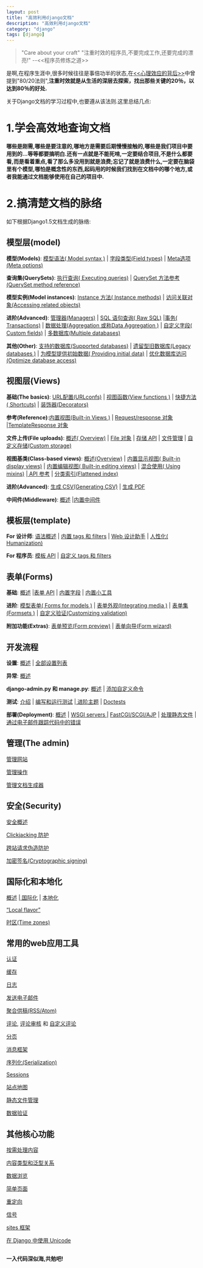 ```yaml
---
layout: post
title: "高效利用django文档"
description: "高效利用django文档"
category: "django"
tags: [django]
---
```


<blockquote>
  <p>"Care about your craft"
  "注重时效的程序员,不要完成工作,还要完成的漂亮!"
  --&lt;&lt;程序员修炼之道>></p>
</blockquote>

<p>是啊,在程序生涯中,很多时候往往是事倍功半的状态,在<a href="http://blog.beginman.cn/blog/78/">&lt;&lt;心理效应的背后>></a>中曾提到"80/20法则",<strong>注重时效就是从生活的深层去探索，找出那些关键的20％，以达到80％的好处.</strong></p>

<p>关于Django文档的学习过程中,也要遵从该法则.这里总结几点:</p>

<h1>1.学会高效地查询文档</h1>

<p><strong>哪些是刚需,哪些是要注意的,哪地方是需要后期慢慢接触的,哪些是我们项目中要用到的...等等都要搞明白.还有一点就是不能死啃,一定要结合项目,不是什么都要看,而是看着重点,看了那么多没用到就是浪费;忘记了就是浪费什么,一定要在脑袋里有个模型,哪怕是概念性的东西,起码用的时候我们找到在文档中的哪个地方,或者我能通过文档能够使用在自己的项目中.</strong></p>

<!--more-->

<h1>2.搞清楚文档的脉络</h1>

<p>如下根据Django1.5文档生成的脉络:</p>

<h2>模型层(model)</h2>

<p><strong>模型(Models)</strong>: <a href="https://docs.djangoproject.com/en/1.5/topics/db/models/">模型语法( Model syntax )</a> | <a href="https://docs.djangoproject.com/en/1.5/ref/models/fields/">字段类型(Field types)</a> | <a href="https://docs.djangoproject.com/en/1.5/ref/models/options/">Meta选项(Meta options)</a></p>

<p><strong>查询集(QuerySets)</strong>: <a href="https://docs.djangoproject.com/en/1.5/topics/db/queries/">执行查询( Executing queries)</a> | <a href="https://docs.djangoproject.com/en/1.5/ref/models/querysets/">QuerySet 方法参考(QuerySet method reference)</a></p>

<p><strong>模型实例(Model instances)</strong>: <a href="https://docs.djangoproject.com/en/1.5/ref/models/instances/">Instance 方法( Instance methods)</a> | <a href="https://docs.djangoproject.com/en/1.5/ref/models/relations/">访问关联对象(Accessing related objects)</a></p>

<p><strong>进阶(Advanced)</strong>: <a href="https://docs.djangoproject.com/en/1.5/topics/db/managers/">管理器(Managers)</a> | <a href="https://docs.djangoproject.com/en/1.5/topics/db/sql/">SQL 语句查询( Raw SQL)</a> |<a href="https://docs.djangoproject.com/en/1.5/topics/db/transactions/">事务( Transactions)</a> | <a href="https://docs.djangoproject.com/en/1.5/topics/db/aggregation/">数据处理(Aggregation 或称Data Aggregation )</a> | <a href="https://docs.djangoproject.com/en/1.5/howto/custom-model-fields/">自定义字段( Custom fields)</a> | <a href="https://docs.djangoproject.com/en/1.5/topics/db/multi-db/">多数据库(Multiple databases)</a></p>

<p><strong>其他(Other)</strong>: <a href="https://docs.djangoproject.com/en/1.5/ref/databases/">支持的数据库(Supported databases)</a> | <a href="https://docs.djangoproject.com/en/1.5/howto/legacy-databases/">遗留型旧数据库(Legacy databases )</a> | <a href="https://docs.djangoproject.com/en/1.5/howto/initial-data/">为模型提供初始数据( Providing initial data)</a> | <a href="https://docs.djangoproject.com/en/1.5/topics/db/optimization/">优化数据库访问(Optimize database access)</a></p>

<h2>视图层(Views)</h2>

<p><strong>基础(The basics)</strong>: <a href="https://docs.djangoproject.com/en/1.5/topics/http/urls/">URL配置(URLconfs)</a> | <a href="https://docs.djangoproject.com/en/1.5/topics/http/views/">视图函数(View functions )</a> | <a href="https://docs.djangoproject.com/en/1.5/topics/http/shortcuts/">快捷方法( Shortcuts)</a> | <a href="https://docs.djangoproject.com/en/1.5/topics/http/decorators/">装饰器(Decorators)</a></p>

<p><strong>参考(Reference)</strong>:<a href="https://docs.djangoproject.com/en/1.5/ref/views/">内置视图(Built-in Views )</a> | <a href="https://docs.djangoproject.com/en/1.5/ref/request-response/">Request/response 对象</a> |<a href="https://docs.djangoproject.com/en/1.5/ref/template-response/">TemplateResponse 对象</a></p>

<p><strong>文件上传(File uploads)</strong>: <a href="https://docs.djangoproject.com/en/1.5/topics/http/file-uploads/">概述( Overview)</a> | <a href="https://docs.djangoproject.com/en/1.5/ref/files/file/">File 对象</a> | <a href="https://docs.djangoproject.com/en/1.5/ref/files/storage/">存储 API</a> | <a href="https://docs.djangoproject.com/en/1.5/topics/files/">文件管理</a> | <a href="https://docs.djangoproject.com/en/1.5/howto/custom-file-storage/">自定义存储(Custom storage)</a></p>

<p><strong>视图基类(Class-based views)</strong>: <a href="https://docs.djangoproject.com/en/1.5/topics/class-based-views/">概述(Overview)</a> | <a href="https://docs.djangoproject.com/en/1.5/topics/class-based-views/generic-display/">内置显示视图( Built-in display views)</a> | <a href="https://docs.djangoproject.com/en/1.5/topics/class-based-views/generic-editing/">内置编辑视图( Built-in editing views)</a> | <a href="https://docs.djangoproject.com/en/1.5/topics/class-based-views/mixins/">混合使用( Using mixins)</a> |<a href="https://docs.djangoproject.com/en/1.5/ref/class-based-views/"> API 参考</a> | <a href="https://docs.djangoproject.com/en/1.5/ref/class-based-views/flattened-index/">分类索引(Flattened index)</a></p>

<p><strong>进阶(Advanced)</strong>: <a href="https://docs.djangoproject.com/en/1.5/howto/outputting-csv/">生成 CSV(Generating CSV)</a> | <a href="https://docs.djangoproject.com/en/1.5/howto/outputting-pdf/">生成 PDF</a></p>

<p><strong>中间件(Middleware)</strong>: <a href="https://docs.djangoproject.com/en/1.5/topics/http/middleware/">概述</a> |<a href="https://docs.djangoproject.com/en/1.5/ref/middleware/">内置中间件</a></p>

<h2>模板层(template)</h2>

<p><strong>For 设计师</strong>: <a href="https://docs.djangoproject.com/en/1.5/topics/templates/">语法概述</a> | <a href="https://docs.djangoproject.com/en/1.5/ref/templates/builtins/">内置 tags 和 filters</a> | <a href="https://docs.djangoproject.com/en/1.5/ref/contrib/webdesign/">Web 设计助手</a> | <a href="https://docs.djangoproject.com/en/1.5/ref/contrib/humanize/">人性化( Humanization)</a></p>

<p><strong>For 程序员</strong>: <a href="https://docs.djangoproject.com/en/1.5/ref/templates/api/">模板 API</a> | <a href="https://docs.djangoproject.com/en/1.5/howto/custom-template-tags/">自定义 tags 和 filters</a></p>

<h2>表单(Forms)</h2>

<p><strong>基础</strong>: <a href="https://docs.djangoproject.com/en/1.5/topics/forms/">概述</a> |<a href="https://docs.djangoproject.com/en/1.5/ref/forms/api/">表单 API</a> | <a href="https://docs.djangoproject.com/en/1.5/ref/forms/fields/">内置字段</a> | <a href="https://docs.djangoproject.com/en/1.5/ref/forms/widgets/">内置小工具</a></p>

<p><strong>进阶</strong>: <a href="https://docs.djangoproject.com/en/1.5/topics/forms/modelforms/">模型表单( Forms for models )</a> | <a href="https://docs.djangoproject.com/en/1.5/topics/forms/media/">表单外观(Integrating media )</a> | <a href="https://docs.djangoproject.com/en/1.5/topics/forms/formsets/">表单集(Formsets )</a> | <a href="https://docs.djangoproject.com/en/1.5/ref/forms/validation/">自定义验证(Customizing validation)</a></p>

<p><strong>附加功能(Extras)</strong>: <a href="https://docs.djangoproject.com/en/1.5/ref/contrib/formtools/form-preview/">表单预览(Form preview)</a> | <a href="https://docs.djangoproject.com/en/1.5/ref/contrib/formtools/form-wizard/">表单向导(Form wizard)</a></p>

<h2>开发流程</h2>

<p><strong>设置</strong>: <a href="https://docs.djangoproject.com/en/1.5/topics/settings/">概述</a> | <a href="https://docs.djangoproject.com/en/1.5/ref/settings/">全部设置列表</a></p>

<p><strong>异常</strong>: <a href="https://docs.djangoproject.com/en/1.5/ref/exceptions/">概述</a></p>

<p><strong>django-admin.py 和 manage.py</strong>: <a href="https://docs.djangoproject.com/en/1.5/ref/django-admin/">概述</a> | <a href="https://docs.djangoproject.com/en/1.5/howto/custom-management-commands/">添加自定义命令</a></p>

<p><strong>测试</strong>: <a href="https://docs.djangoproject.com/en/1.5/topics/testing/">介绍</a> | <a href="https://docs.djangoproject.com/en/1.5/topics/testing/overview/">编写和运行测试</a> |<a href="https://docs.djangoproject.com/en/1.5/topics/testing/advanced/"> 进阶主题</a> | <a href="https://docs.djangoproject.com/en/1.5/topics/testing/doctests/">Doctests</a></p>

<p><strong>部署(Deployment)</strong>: <a href="https://docs.djangoproject.com/en/1.5/howto/deployment/">概述</a> | <a href="https://docs.djangoproject.com/en/1.5/howto/deployment/wsgi/">WSGI servers </a>| <a href="https://docs.djangoproject.com/en/1.5/howto/deployment/fastcgi/">FastCGI/SCGI/AJP</a> | <a href="https://docs.djangoproject.com/en/1.5/howto/static-files/deployment/">处理静态文件</a> | <a href="https://docs.djangoproject.com/en/1.5/howto/error-reporting/">通过电子邮件跟踪代码中的错误</a></p>

<h2>管理(The admin)</h2>

<p><a href="https://docs.djangoproject.com/en/1.5/ref/contrib/admin/">管理网站</a></p>

<p><a href="https://docs.djangoproject.com/en/1.5/ref/contrib/admin/actions/">管理操作</a></p>

<p><a href="https://docs.djangoproject.com/en/1.5/ref/contrib/admin/admindocs/">管理文档生成器</a></p>

<h2>安全(Security)</h2>

<p><a href="https://docs.djangoproject.com/en/1.5/topics/security/">安全概述</a></p>

<p><a href="https://docs.djangoproject.com/en/1.5/ref/clickjacking/">Clickjacking 防护</a></p>

<p><a href="https://docs.djangoproject.com/en/1.5/ref/contrib/csrf/">跨站请求伪造防护</a></p>

<p><a href="https://docs.djangoproject.com/en/1.5/topics/signing/">加密签名(Cryptographic signing)</a></p>

<h2>国际化和本地化</h2>

<p><a href="https://docs.djangoproject.com/en/1.5/topics/i18n/">概述</a> |<a href="https://docs.djangoproject.com/en/1.5/topics/i18n/translation/"> 国际化</a> | <a href="https://docs.djangoproject.com/en/1.5/topics/i18n/translation/#how-to-create-language-files">本地化</a></p>

<p><a href="https://docs.djangoproject.com/en/1.5/ref/contrib/localflavor/">“Local flavor”</a></p>

<p><a href="https://docs.djangoproject.com/en/1.5/topics/i18n/timezones/">时区(Time zones)</a></p>

<h2>常用的web应用工具</h2>

<p><a href="https://docs.djangoproject.com/en/1.5/topics/auth/">认证</a></p>

<p><a href="https://docs.djangoproject.com/en/1.5/topics/cache/">缓存</a></p>

<p><a href="https://docs.djangoproject.com/en/1.5/topics/logging/">日志</a></p>

<p><a href="https://docs.djangoproject.com/en/1.5/topics/email/">发送电子邮件</a></p>

<p><a href="https://docs.djangoproject.com/en/1.5/ref/contrib/syndication/">聚合供稿(RSS/Atom)</a></p>

<p><a href="https://docs.djangoproject.com/en/1.5/ref/contrib/comments/">评论</a>, <a href="https://docs.djangoproject.com/en/1.5/ref/contrib/comments/moderation/">评论审核</a> 和 <a href="https://docs.djangoproject.com/en/1.5/ref/contrib/comments/custom/">自定义评论</a></p>

<p><a href="https://docs.djangoproject.com/en/1.5/topics/pagination/">分页</a></p>

<p><a href="https://docs.djangoproject.com/en/1.5/ref/contrib/messages/">消息框架</a></p>

<p><a href="https://docs.djangoproject.com/en/1.5/topics/serialization/">序列化(Serialization)</a></p>

<p><a href="https://docs.djangoproject.com/en/1.5/topics/http/sessions/">Sessions</a></p>

<p><a href="https://docs.djangoproject.com/en/1.5/ref/contrib/sitemaps/">站点地图</a></p>

<p><a href="https://docs.djangoproject.com/en/1.5/ref/contrib/staticfiles/">静态文件管理</a></p>

<p><a href="https://docs.djangoproject.com/en/1.5/ref/validators/">数据验证</a></p>

<h2>其他核心功能</h2>

<p><a href="https://docs.djangoproject.com/en/1.5/topics/conditional-view-processing/">按需处理内容</a></p>

<p><a href="https://docs.djangoproject.com/en/1.5/ref/contrib/contenttypes/">内容类型和泛型关系</a></p>

<p><a href="https://docs.djangoproject.com/en/1.5/ref/contrib/databrowse/">数据浏览</a></p>

<p><a href="https://docs.djangoproject.com/en/1.5/ref/contrib/flatpages/">简单页面</a></p>

<p><a href="https://docs.djangoproject.com/en/1.5/ref/contrib/redirects/">重定向</a></p>

<p><a href="https://docs.djangoproject.com/en/1.5/topics/signals/">信号</a></p>

<p><a href="https://docs.djangoproject.com/en/1.5/ref/contrib/sites/">sites 框架</a></p>

<p><a href="https://docs.djangoproject.com/en/1.5/ref/unicode/">在 Django 中使用 Unicode</a></p>

<p><img src="http://personalexcellence.co/blog/images/watch.jpg" alt="" /></p>

<p><strong>一入代码深似海,共勉吧!</strong></p>
